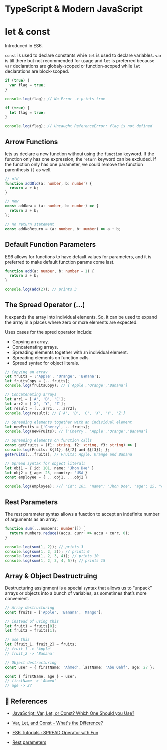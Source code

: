 # TypeScript & Modern JavaScript

# let & const

Introduced in ES6.

`const` is used to declare constants while `let` is used to declare variables.
`var` is till there but not recommended for usage and `let` is preferred because `var` declarations are globaly-scoped or function-scoped while `let` declarations are block-scoped.

```js
if (true) {
  var flag = true;
}

console.log(flag); // No Error -> prints true

if (true) {
  let flag = true;
}

console.log(flag); // Uncaught ReferenceError: flag is not defined
```

## Arrow Functions

lets us declare a new function without using the `function` keyword. If the function
only has one expression, the `return` keyword can be excluded. If the function only has one parameter, we could remove the function parenthesis `()` as well.

```ts
// old
function addOld(a: number, b: number) {
  return a + b;
}

// new
const addNew = (a: number, b: number) => {
  return a + b;
};

// no return statement
const addNoReturn = (a: number, b: number) => a + b;
```

## Default Function Parameters

ES6 allows for functions to have default values for parameters, and it is preferred to make default function params come last.

```ts
function add(a: number, b: number = 1) {
  return a + b;
}

console.log(add(2)); // prints 3
```

## The Spread Operator (...)

It expands the array into individual elements. So, it can be used to expand the array in a places where zero or more elements are expected.

Uses cases for the spred operator include:

- Copying an array.
- Concatenating arrays.
- Spreading elements together with an individual element.
- Spreading elements on function calls.
- Spread syntax for object literals.

```ts
// Copying an array
let fruits = ['Apple', 'Orange', 'Banana'];
let fruitsCopy = [...fruits];
console.log(fruitsCopy); // ['Apple','Orange','Banana']

// Concatenating arrays
let arr1 = ['A', 'B', 'C'];
let arr2 = ['X', 'Y', 'Z'];
let result = [...arr1, ...arr2];
console.log(result); // ['A', 'B', 'C', 'X', 'Y', 'Z']

// Spreading elements together with an individual element
let newFruits = ['Cherry', ...fruits];
console.log(newFruits); // ['Cherry', 'Apple','Orange','Banana']

// Spreading elements on function calls
const getFruits = (f1: string, f2: string, f3: string) => {
console.log(Fruits: ${f1}, ${f2} and ${f3}); };
getFruits(...fruits); // Fruits: Apple, Orange and Banana

// Spread syntax for object literals
let obj1 = { id: 101, name: 'Jhon Doe' }
let obj2 = { age: 25, country: 'USA'}
const employee = { ...obj1, ...obj2 }

console.log(employee); //{ "id": 101, "name": "Jhon Doe", "age": 25, "country": "USA" }
```

## Rest Parameters

The rest parameter syntax allows a function to accept an indefinite number of arguments as an array.

```ts
function sum(...numbers: number[]) {
  return numbers.reduce((accu, curr) => accu + curr, 0);
}

console.log(sum(1, 2)); // prints 3
console.log(sum(1, 2, 3)); // prints 6
console.log(sum(1, 2, 3, 4)); // prints 10
console.log(sum(1, 2, 3, 4, 5)); // prints 15
```

## Array & Object Destructruing

Destructuring assignment is a special syntax that allows us to “unpack” arrays or objects into a bunch of variables, as sometimes that’s more convenient.

```ts
// Array destructuring
const fruits = ['Apple', 'Banana', 'Mango'];

// instead of using this
let fruit1 = fruits[0];
let fruit2 = fruits[1];

// use this
let [fruit_1, fruit_2] = fruits;
// fruit_1 -> 'Apple'
// fruit_2 -> 'Banana'

// Object destructuring
const user = { firstName: 'Ahmed', lastName: 'Abu Qahf', age: 27 };

const { firstName, age } = user;
// firstName -> 'Ahmed'
// age -> 27
```

## 🔖 References

- [JavaScript: Var, Let, or Const? Which One Should you Use?](https://codeburst.io/javascript-var-let-or-const-which-one-should-you-use-2fd521b050fa)

- [Var, Let, and Const – What's the Difference?](https://www.freecodecamp.org/news/var-let-and-const-whats-the-difference/)

- [ES6 Tutorials : SPREAD Operator with Fun](https://www.codingame.com/playgrounds/7998/es6-tutorials-spread-operator-with-fun)

- [Rest parameters](https://developer.mozilla.org/en-US/docs/Web/JavaScript/Reference/Functions/rest_parameters)

```

```
